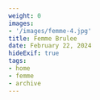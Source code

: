 ```yaml
---
weight: 0
images:
- '/images/femme-4.jpg'
title: Femme Brulee
date: February 22, 2024
hideExif: true
tags:
- home
- femme
- archive
---
```

